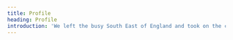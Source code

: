```yaml
---
title: Profile
heading: Profile
introduction: 'We left the busy South East of England and took on the challenge of this 3 acre smallholding in the Wild West of Wales in January 2016. We had been looking for a while for a place to give us space to try out our ideas and the land to give us the opportunity to pool our skills, knowledge and backgrounds and to try to create a life for our family that embraced the essence of nature, farming and self-sufficiency.'
---
```


